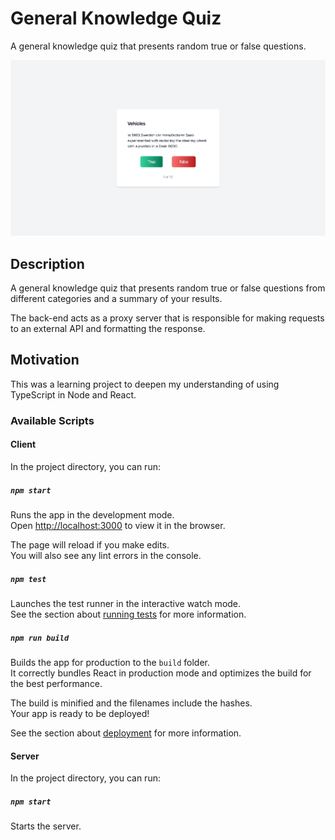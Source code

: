 # General Knowledge Quiz

A general knowledge quiz that presents random true or false questions.

![General Knowledge Quiz](documentation/general-knowledge-quiz.jpg)

## Description

A general knowledge quiz that presents random true or false questions from different categories and a summary of your results. 

The back-end acts as a proxy server that is responsible for making requests to an external API and formatting the response.

## Motivation

This was a learning project to deepen my understanding of using TypeScript in Node and React.

### Available Scripts

#### Client

In the project directory, you can run:

##### `npm start`

Runs the app in the development mode.\
Open [http://localhost:3000](http://localhost:3000) to view it in the browser.

The page will reload if you make edits.\
You will also see any lint errors in the console.

##### `npm test`

Launches the test runner in the interactive watch mode.\
See the section about [running tests](https://facebook.github.io/create-react-app/docs/running-tests) for more information.

##### `npm run build`

Builds the app for production to the `build` folder.\
It correctly bundles React in production mode and optimizes the build for the best performance.

The build is minified and the filenames include the hashes.\
Your app is ready to be deployed!

See the section about [deployment](https://facebook.github.io/create-react-app/docs/deployment) for more information.

#### Server

In the project directory, you can run:

##### `npm start`

Starts the server.
